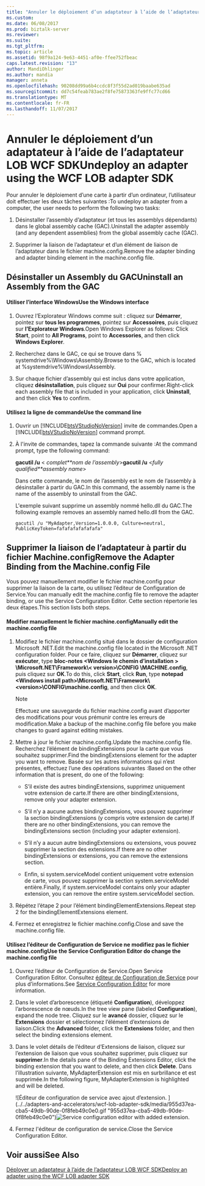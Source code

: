 ```yaml
---
title: "Annuler le déploiement d’un adaptateur à l’aide de l’adaptateur LOB WCF SDK | Documents Microsoft"
ms.custom: 
ms.date: 06/08/2017
ms.prod: biztalk-server
ms.reviewer: 
ms.suite: 
ms.tgt_pltfrm: 
ms.topic: article
ms.assetid: 98f9a124-9e63-4451-af0e-ffee752fbeac
caps.latest.revision: "13"
author: MandiOhlinger
ms.author: mandia
manager: anneta
ms.openlocfilehash: 90208dd99a6b4ccdc8f3f55d2ad019baabe635ad
ms.sourcegitcommit: dd7c54feab783ae2f8fe75873363fe9ffc77cd66
ms.translationtype: MT
ms.contentlocale: fr-FR
ms.lasthandoff: 11/07/2017
---
```

# <a name="undeploy-an-adapter-using-the-wcf-lob-adapter-sdk"></a><span data-ttu-id="9b924-102">Annuler le déploiement d’un adaptateur à l’aide de l’adaptateur LOB WCF SDK</span><span class="sxs-lookup"><span data-stu-id="9b924-102">Undeploy an adapter using the WCF LOB adapter SDK</span></span>
<span data-ttu-id="9b924-103">Pour annuler le déploiement d’une carte à partir d’un ordinateur, l’utilisateur doit effectuer les deux tâches suivantes :</span><span class="sxs-lookup"><span data-stu-id="9b924-103">To undeploy an adapter from a computer, the user needs to perform the following two tasks:</span></span>  
  
1.  <span data-ttu-id="9b924-104">Désinstaller l’assembly d’adaptateur (et tous les assemblys dépendants) dans le global assembly cache (GAC).</span><span class="sxs-lookup"><span data-stu-id="9b924-104">Uninstall the adapter assembly (and any dependent assemblies) from the global assembly cache (GAC).</span></span>  
  
2.  <span data-ttu-id="9b924-105">Supprimer la liaison de l’adaptateur et d’un élément de liaison de l’adaptateur dans le fichier machine.config.</span><span class="sxs-lookup"><span data-stu-id="9b924-105">Remove the adapter binding and adapter binding element in the machine.config file.</span></span>  
  
## <a name="uninstall-an-assembly-from-the-gac"></a><span data-ttu-id="9b924-106">Désinstaller un Assembly du GAC</span><span class="sxs-lookup"><span data-stu-id="9b924-106">Uninstall an Assembly from the GAC</span></span>  
  
#### <a name="use-the-windows-interface"></a><span data-ttu-id="9b924-107">Utiliser l’interface Windows</span><span class="sxs-lookup"><span data-stu-id="9b924-107">Use the Windows interface</span></span>  
  
1.  <span data-ttu-id="9b924-108">Ouvrez l’Explorateur Windows comme suit : cliquez sur **Démarrer**, pointez sur **tous les programmes**, pointez sur **Accessoires**, puis cliquez sur **l’Explorateur Windows**.</span><span class="sxs-lookup"><span data-stu-id="9b924-108">Open Windows Explorer as follows: Click **Start**, point to **All Programs**, point to **Accessories**, and then click **Windows Explorer**.</span></span>  
  
2.  <span data-ttu-id="9b924-109">Recherchez dans le GAC, ce qui se trouve dans % systemdrive%\Windows\Assembly.</span><span class="sxs-lookup"><span data-stu-id="9b924-109">Browse to the GAC, which is located at %systemdrive%\Windows\Assembly.</span></span>  
  
3.  <span data-ttu-id="9b924-110">Sur chaque fichier d’assembly qui est inclus dans votre application, cliquez **désinstallation**, puis cliquez sur **Oui** pour confirmer.</span><span class="sxs-lookup"><span data-stu-id="9b924-110">Right-click each assembly file that is included in your application, click **Uninstall**, and then click **Yes** to confirm.</span></span>  
  
#### <a name="use-the-command-line"></a><span data-ttu-id="9b924-111">Utilisez la ligne de commande</span><span class="sxs-lookup"><span data-stu-id="9b924-111">Use the command line</span></span>  
  
1.  <span data-ttu-id="9b924-112">Ouvrir un [!INCLUDE[btsVStudioNoVersion](../../includes/btsvstudionoversion-md.md)] invite de commandes.</span><span class="sxs-lookup"><span data-stu-id="9b924-112">Open a [!INCLUDE[btsVStudioNoVersion](../../includes/btsvstudionoversion-md.md)] command prompt.</span></span>  
  
2.  <span data-ttu-id="9b924-113">À l'invite de commandes, tapez la commande suivante :</span><span class="sxs-lookup"><span data-stu-id="9b924-113">At the command prompt, type the following command:</span></span>  
  
     <span data-ttu-id="9b924-114">**gacutil /u** \< *complet**nom de l’assembly*></span><span class="sxs-lookup"><span data-stu-id="9b924-114">**gacutil /u** \<*fully qualified**assembly name*></span></span>  
  
     <span data-ttu-id="9b924-115">Dans cette commande, le nom de l’assembly est le nom de l’assembly à désinstaller à partir du GAC.</span><span class="sxs-lookup"><span data-stu-id="9b924-115">In this command, the assembly name is the name of the assembly to uninstall from the GAC.</span></span>  
  
     <span data-ttu-id="9b924-116">L'exemple suivant supprime un assembly nommé hello.dll du GAC.</span><span class="sxs-lookup"><span data-stu-id="9b924-116">The following example removes an assembly named hello.dll from the GAC.</span></span>  
  
     `gacutil /u "MyAdapter,Version=1.0.0.0, Culture=neutral, PublicKeyToken=fafafafafafafafa"`
  
## <a name="remove-the-adapter-binding-from-the-machineconfig-file"></a><span data-ttu-id="9b924-117">Supprimer la liaison de l’adaptateur à partir du fichier Machine.config</span><span class="sxs-lookup"><span data-stu-id="9b924-117">Remove the Adapter Binding from the Machine.config File</span></span>  
 <span data-ttu-id="9b924-118">Vous pouvez manuellement modifier le fichier machine.config pour supprimer la liaison de la carte, ou utilisez l’éditeur de Configuration de Service.</span><span class="sxs-lookup"><span data-stu-id="9b924-118">You can manually edit the machine.config file to remove the adapter binding, or use the Service Configuration Editor.</span></span> <span data-ttu-id="9b924-119">Cette section répertorie les deux étapes.</span><span class="sxs-lookup"><span data-stu-id="9b924-119">This section lists both steps.</span></span> 
  
#### <a name="manually-edit-the-machineconfig-file"></a><span data-ttu-id="9b924-120">Modifier manuellement le fichier machine.config</span><span class="sxs-lookup"><span data-stu-id="9b924-120">Manually edit the machine.config file</span></span>  
  
1.  <span data-ttu-id="9b924-121">Modifiez le fichier machine.config situé dans le dossier de configuration Microsoft .NET.</span><span class="sxs-lookup"><span data-stu-id="9b924-121">Edit the machine.config file located in the Microsoft .NET configuration folder.</span></span> <span data-ttu-id="9b924-122">Pour ce faire, cliquez sur **Démarrer**, cliquez sur **exécuter**, type **bloc-notes \<Windows le chemin d’installation > \Microsoft.NET\Framework\\< version\>\CONFIG \MACHINE.config**, puis cliquez sur **OK**.</span><span class="sxs-lookup"><span data-stu-id="9b924-122">To do this, click **Start**, click **Run**, type **notepad \<Windows install path>\Microsoft.NET\Framework\\<version\>\CONFIG\machine.config**, and then click **OK**.</span></span>  
  
    > [!NOTE]
    >  <span data-ttu-id="9b924-123">Effectuez une sauvegarde du fichier machine.config avant d’apporter des modifications pour vous prémunir contre les erreurs de modification.</span><span class="sxs-lookup"><span data-stu-id="9b924-123">Make a backup of the machine.config file before you make changes to guard against editing mistakes.</span></span>  
  
2.  <span data-ttu-id="9b924-124">Mettre à jour le fichier machine.config.</span><span class="sxs-lookup"><span data-stu-id="9b924-124">Update the machine.config file.</span></span> <span data-ttu-id="9b924-125">Recherchez l’élément de bindingExtensions pour la carte que vous souhaitez supprimer.</span><span class="sxs-lookup"><span data-stu-id="9b924-125">Find the bindingExtensions element for the adapter you want to remove.</span></span> <span data-ttu-id="9b924-126">Basée sur les autres informations qui n’est présentes, effectuez l’une des opérations suivantes :</span><span class="sxs-lookup"><span data-stu-id="9b924-126">Based on the other information that is present, do one of the following:</span></span>  
  
    -   <span data-ttu-id="9b924-127">S’il existe des autres bindingExtensions, supprimez uniquement votre extension de carte.</span><span class="sxs-lookup"><span data-stu-id="9b924-127">If there are other bindingExtensions, remove only your adapter extension.</span></span>  
  
    -   <span data-ttu-id="9b924-128">S’il n’y a aucune autres bindingExtensions, vous pouvez supprimer la section bindingExtensions (y compris votre extension de carte).</span><span class="sxs-lookup"><span data-stu-id="9b924-128">If there are no other bindingExtensions, you can remove the bindingExtensions section (including your adapter extension).</span></span>  
  
    -   <span data-ttu-id="9b924-129">S’il n’y a aucun autre bindingExtensions ou extensions, vous pouvez supprimer la section des extensions.</span><span class="sxs-lookup"><span data-stu-id="9b924-129">If there are no other bindingExtensions or extensions, you can remove the extensions section.</span></span>  
  
    -   <span data-ttu-id="9b924-130">Enfin, si system.serviceModel contient uniquement votre extension de carte, vous pouvez supprimer la section system.serviceModel entière.</span><span class="sxs-lookup"><span data-stu-id="9b924-130">Finally, if system.serviceModel contains only your adapter extension, you can remove the entire system.serviceModel section.</span></span>  
  
3.  <span data-ttu-id="9b924-131">Répétez l’étape 2 pour l’élément bindingElementExtensions.</span><span class="sxs-lookup"><span data-stu-id="9b924-131">Repeat step 2 for the bindingElementExtensions element.</span></span>  
  
4.  <span data-ttu-id="9b924-132">Fermez et enregistrez le fichier machine.config.</span><span class="sxs-lookup"><span data-stu-id="9b924-132">Close and save the machine.config file.</span></span>  
  
#### <a name="use-the-service-configuration-editor-do-change-the-machineconfig-file"></a><span data-ttu-id="9b924-133">Utilisez l’éditeur de Configuration de Service ne modifiez pas le fichier machine.config</span><span class="sxs-lookup"><span data-stu-id="9b924-133">Use the Service Configuration Editor do change the machine.config file</span></span>  
  
1.  <span data-ttu-id="9b924-134">Ouvrez l’éditeur de Configuration de Service.</span><span class="sxs-lookup"><span data-stu-id="9b924-134">Open Service Configuration Editor.</span></span> <span data-ttu-id="9b924-135">Consultez [éditeur de Configuration de Service](https://msdn.microsoft.com/library/ms732009.aspx) pour plus d’informations.</span><span class="sxs-lookup"><span data-stu-id="9b924-135">See [Service Configuration Editor](https://msdn.microsoft.com/library/ms732009.aspx) for more information.</span></span>
  
2.  <span data-ttu-id="9b924-136">Dans le volet d’arborescence (étiqueté **Configuration**), développez l’arborescence de nœuds.</span><span class="sxs-lookup"><span data-stu-id="9b924-136">In the tree view pane (labeled **Configuration**), expand the node tree.</span></span> <span data-ttu-id="9b924-137">Cliquez sur le **avancé** dossier, cliquez sur le **Extensions** dossier et sélectionnez l’élément d’extensions de liaison.</span><span class="sxs-lookup"><span data-stu-id="9b924-137">Click the **Advanced** folder, click the **Extensions** folder, and then select the binding extensions element.</span></span>  
  
3.  <span data-ttu-id="9b924-138">Dans le volet détails de l’éditeur d’Extensions de liaison, cliquez sur l’extension de liaison que vous souhaitez supprimer, puis cliquez sur **supprimer**.</span><span class="sxs-lookup"><span data-stu-id="9b924-138">In the details pane of the Binding Extensions Editor, click the binding extension that you want to delete, and then click **Delete**.</span></span> <span data-ttu-id="9b924-139">Dans l’illustration suivante, MyAdapterExtension est mis en surbrillance et est supprimée.</span><span class="sxs-lookup"><span data-stu-id="9b924-139">In the following figure, MyAdapterExtension is highlighted and will be deleted.</span></span>  
  
     <span data-ttu-id="9b924-140">![Éditeur de configuration de service avec ajout d’extension. ] (../../adapters-and-accelerators/wcf-lob-adapter-sdk/media/955d37ea-cba5-49db-90de-0f8feb49c0e0.gif "955d37ea-cba5-49db-90de-0f8feb49c0e0")</span><span class="sxs-lookup"><span data-stu-id="9b924-140">![Service configuration editor with added extension.](../../adapters-and-accelerators/wcf-lob-adapter-sdk/media/955d37ea-cba5-49db-90de-0f8feb49c0e0.gif "955d37ea-cba5-49db-90de-0f8feb49c0e0")</span></span>  
  
4.  <span data-ttu-id="9b924-141">Fermez l'éditeur de configuration de service.</span><span class="sxs-lookup"><span data-stu-id="9b924-141">Close the Service Configuration Editor.</span></span>  
  
## <a name="see-also"></a><span data-ttu-id="9b924-142">Voir aussi</span><span class="sxs-lookup"><span data-stu-id="9b924-142">See Also</span></span>  
 [<span data-ttu-id="9b924-143">Déployer un adaptateur à l’aide de l’adaptateur LOB WCF SDK</span><span class="sxs-lookup"><span data-stu-id="9b924-143">Deploy an adapter using the WCF LOB adapter SDK</span></span>](../../adapters-and-accelerators/wcf-lob-adapter-sdk/deploy-an-adapter-using-the-wcf-lob-adapter-sdk.md)